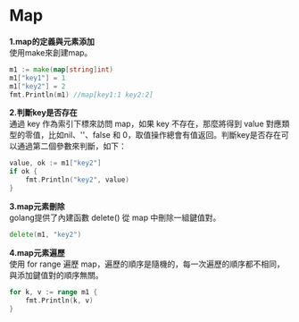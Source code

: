 # Map

**1.map的定義與元素添加**  
使用make來創建map。  
```go  
m1 := make(map[string]int)
m1["key1"] = 1
m1["key2"] = 2
fmt.Println(m1) //map[key1:1 key2:2]
```

**2.判斷key是否存在**  
通過 key 作為索引下標來訪問 map，如果 key 不存在，那麼將得到 value 對應類型的零值，比如nil、''、false 和 0，取值操作總會有值返回。判斷key是否存在可以通過第二個參數來判斷，如下：  
```go  
value, ok := m1["key2"]
if ok {
    fmt.Println("key2", value)
}
```
**3.map元素刪除**  
golang提供了內建函數 delete() 從 map 中刪除一組鍵值對。  
```go  
delete(m1, "key2")
```
**4.map元素遍歷**  
使用 for range 遍歷 map，遍歷的順序是隨機的，每一次遍歷的順序都不相同，與添加鍵值對的順序無關。
```go  
for k, v := range m1 {
    fmt.Println(k, v)
}
```
